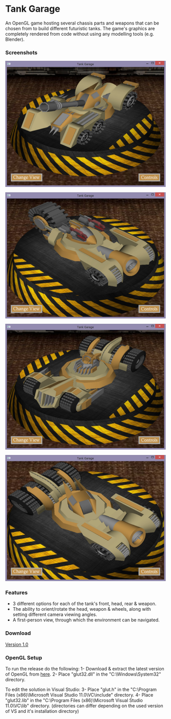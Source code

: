 # Tank Garage

An OpenGL game hosting several chassis parts and weapons that can be chosen from to build different futuristic tanks. The game's graphics are completely rendered from code without using any modelling tools (e.g. Blender).

### Screenshots

![screen1](/screenshots/screen1.jpg)

![screen2](/screenshots/screen2.jpg)

![screen3](/screenshots/screen3.jpg)

![screen4](/screenshots/screen4.jpg)

### Features

* 3 different options for each of the tank's front, head, rear & weapon. 
* The ability to orient/rotate the head, weapon & wheels, along with setting different camera viewing angles.
* A first-person view, through which the environment can be navigated. 

### Download

[Version 1.0](https://github.com/bishoybassem/tank-garage/releases/download/v1.0/Tank.Garage.zip)

### OpenGL Setup

To run the release do the following:
1- Download & extract the latest version of OpenGL from [here](http://user.xmission.com/~nate/glut.html).
2- Place "glut32.dll" in the "C:\Windows\System32" directory.

To edit the solution in Visual Studio: 
3- Place "glut.h" in the "C:\Program Files (x86)\Microsoft Visual Studio 11.0\VC\include" directory.
4- Place "glut32.lib" in the "C:\Program Files (x86)\Microsoft Visual Studio 11.0\VC\lib" directory.
(directories can differ depending on the used version of VS and it's installation directory)